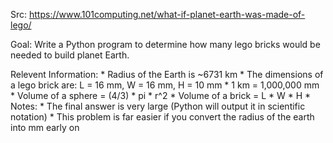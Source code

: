 Src: https://www.101computing.net/what-if-planet-earth-was-made-of-lego/

Goal: Write a Python program to determine how many lego bricks would be needed to build planet Earth.

Relevent Information:
    * Radius of the Earth is ~6731 km
    * The dimensions of a lego brick are: L = 16 mm, W = 16 mm, H = 10 mm
    * 1 km = 1,000,000 mm
    * Volume of a sphere = (4/3) * pi * r^2
    * Volume of a brick = L * W * H
    * Notes:
        * The final answer is very large (Python will output it in scientific notation)
        * This problem is far easier if you convert the radius of the earth into mm early on
